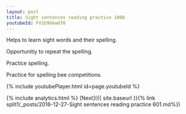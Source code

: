 ```yaml
---
layout: post
title: Sight sentences reading practice 1008
youtubeId: FV1U9GkwUf8
---
```

 
 
Helps to learn sight words and their spelling.

Opportunitiy to repeat the spelling. 

Practice spelling. 
 
Practice for spelling bee competitions. 
 
{% include youtubePlayer.html id=page.youtubeId %}
 
 
{% include analytics.html %} 
[Next]({{ site.baseurl }}{% link  split1/_posts/2016-12-27-Sight sentences reading practice 601.md%})
 
